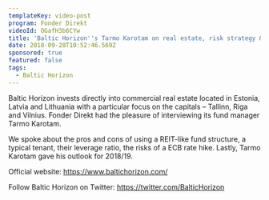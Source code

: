 ```yaml
---
templateKey: video-post
program: Fonder Direkt
videoId: OGafH3b6CYw
title: 'Baltic Horizon''s Tarmo Karotam on real estate, risk strategy & rate hikes'
date: 2018-09-28T10:52:46.569Z
sponsored: true
featured: false
tags:
  - Baltic Horizon
---
```

Baltic Horizon invests directly into commercial real estate located in Estonia, Latvia and Lithuania with a particular focus on the capitals – Tallinn, Riga and Vilnius. Fonder Direkt had the pleasure of interviewing its fund manager Tarmo Karotam.

We spoke about the pros and cons of using a REIT-like fund structure, a typical tenant, their leverage ratio, the risks of a ECB rate hike. Lastly, Tarmo Karotam gave his outlook for 2018/19. 

Official website: https://www.baltichorizon.com/

Follow Baltic Horizon on Twitter: https://twitter.com/BalticHorizon
